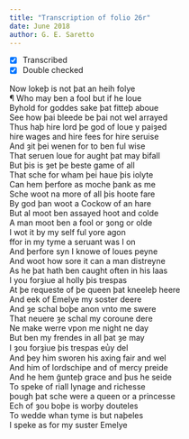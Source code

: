 ```yaml
---
title: "Transcription of folio 26r"
date: June 2018
author: G. E. Saretto
---
```


- [x] Transcribed
- [x] Double checked

Now lokeþ is not þat an heih folye  
¶ Who may ben a fool but if he loue  
Byhold for goddes sake þat fitteþ aboue  
See how þai bleede be þai not wel arrayed  
Thus haþ hire lord þe god of loue y paiȝed  
hire wages and hire fees for hire seruise  
And ȝit þei wenen for to ben ful wise  
That seruen loue for aught þat may bifall  
But þis is ȝet þe beste game of all  
That sche for wham þei haue þis iolyte  
Can hem þerfore as moche þank as me  
Sche woot na more of all þis hoote fare  
By god þan woot a Cockow of an hare  
But al moot ben assayed hoot and colde  
A man moot ben a fool or ȝong or olde  
I wot it by my self ful yore agon  
ffor in my tyme a seruant was I on  
And þerfore syn I knowe of loues peyne  
And woot how sore it can a man distreyne  
As he þat hath ben caught often in his laas  
I you forȝiue al holly þis trespas  
At þe requeste of þe queen þat kneeleþ heere  
And eek of Emelye my soster deere  
And ȝe schal boþe anon vnto me swere  
That neuere ȝe schal my coroune dere  
Ne make werre vpon me night ne day  
But ben my frendes in all þat ȝe may  
I ȝou forȝiue þis trespas eu̔y del  
And þey him sworen his axing fair and wel  
And him of lordschipe and of mercy preide  
And he hem g̃unteþ grace and þus he seide  
To speke of riall lynage and richesse  
þough þat sche were a queen or a princesse  
Ech of ȝou boþe is worþy douteles  
To wedde whan tyme is but naþeles  
I speke as for my suster Emelye  
